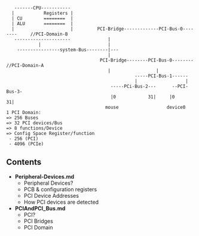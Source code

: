 ```
   -------CPU-----------
  |           Registers |
  | CU        ========  |
  | ALU       ========  |
  |                     |         PCI-Bridge-------------PCI-Bus-0--------     //PCI-Domain-B
   ---------------------              |
            |                         |
    ----------------system-Bus--------|---
                                      |
                                   PCI-Bridge--------PCI-Bus-0--------     //PCI-Domain-A
                                      |                 |
                                                -----PCI-Bus-1------
                                                |                  |
                                       -----PCi-Bus-2---      --PCI-Bus-3-         
                                       |0            31|     |0         31|
                                     mouse                  device0
1 PCI Domain:
=> 256 Buses
=> 32 PCI devices/Bus
=> 8 functions/Device
=> Config Space Register/function
 - 256 (PCI)
 - 4096 (PCIe)
``` 
## Contents
  - **Peripheral-Devices.md**
    - Peripheral Devices?
    - PCB & configuration registers
    - PCI Device Addresses
    - How PCI devices are detected
  - **PCIAndPCI_Bus.md**
    - PCI?
    - PCI Bridges
    - PCI Domain
